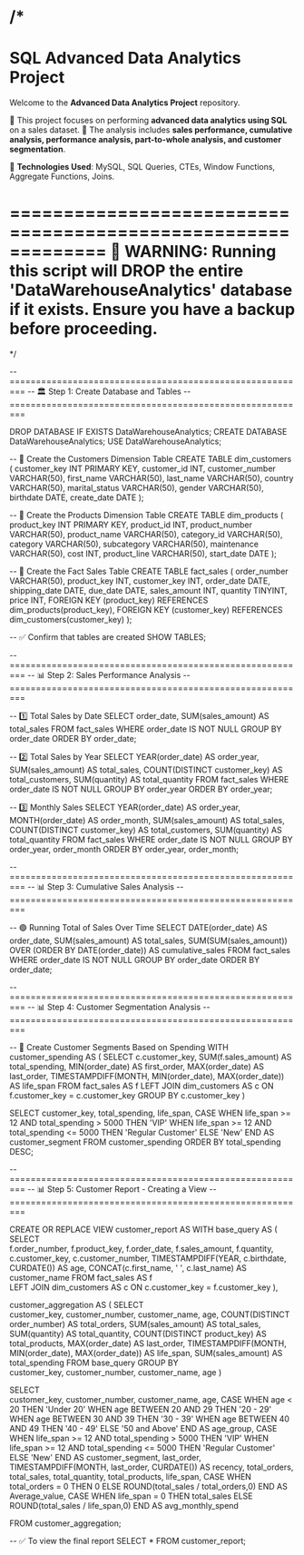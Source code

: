 /*
=============================================================
SQL Advanced Data Analytics Project
=============================================================

Welcome to the **Advanced Data Analytics Project** repository.

🔹 This project focuses on performing **advanced data analytics using SQL** on a sales dataset.
🔹 The analysis includes **sales performance, cumulative analysis, performance analysis, part-to-whole analysis, and customer segmentation**.

🚀 **Technologies Used**: MySQL, SQL Queries, CTEs, Window Functions, Aggregate Functions, Joins.

=============================================================
🚨 WARNING:
    Running this script will **DROP the entire 'DataWarehouseAnalytics' database** if it exists.
    Ensure you have a **backup** before proceeding.
=============================================================
*/

-- =========================================================
-- 🏛️ Step 1: Create Database and Tables
-- =========================================================

DROP DATABASE IF EXISTS DataWarehouseAnalytics;
CREATE DATABASE DataWarehouseAnalytics;
USE DataWarehouseAnalytics;

-- 🎯 Create the Customers Dimension Table
CREATE TABLE dim_customers (
    customer_key INT PRIMARY KEY,
    customer_id INT,
    customer_number VARCHAR(50),
    first_name VARCHAR(50),
    last_name VARCHAR(50),
    country VARCHAR(50),
    marital_status VARCHAR(50),
    gender VARCHAR(50),
    birthdate DATE,
    create_date DATE
);

-- 🎯 Create the Products Dimension Table
CREATE TABLE dim_products (
    product_key INT PRIMARY KEY,
    product_id INT,
    product_number VARCHAR(50),
    product_name VARCHAR(50),
    category_id VARCHAR(50),
    category VARCHAR(50),
    subcategory VARCHAR(50),
    maintenance VARCHAR(50),
    cost INT,
    product_line VARCHAR(50),
    start_date DATE
);

-- 🎯 Create the Fact Sales Table
CREATE TABLE fact_sales (
    order_number VARCHAR(50),
    product_key INT,
    customer_key INT,
    order_date DATE,
    shipping_date DATE,
    due_date DATE,
    sales_amount INT,
    quantity TINYINT,
    price INT,
    FOREIGN KEY (product_key) REFERENCES dim_products(product_key),
    FOREIGN KEY (customer_key) REFERENCES dim_customers(customer_key)
);

-- ✅ Confirm that tables are created
SHOW TABLES;

-- =========================================================
-- 📊 Step 2: Sales Performance Analysis
-- =========================================================

-- 1️⃣ Total Sales by Date
SELECT order_date, SUM(sales_amount) AS total_sales
FROM fact_sales
WHERE order_date IS NOT NULL
GROUP BY order_date
ORDER BY order_date;

-- 2️⃣ Total Sales by Year
SELECT 
    YEAR(order_date) AS order_year, 
    SUM(sales_amount) AS total_sales,
    COUNT(DISTINCT customer_key) AS total_customers,
    SUM(quantity) AS total_quantity
FROM fact_sales
WHERE order_date IS NOT NULL
GROUP BY order_year
ORDER BY order_year;

-- 3️⃣ Monthly Sales
SELECT 
    YEAR(order_date) AS order_year, 
    MONTH(order_date) AS order_month, 
    SUM(sales_amount) AS total_sales,
    COUNT(DISTINCT customer_key) AS total_customers,
    SUM(quantity) AS total_quantity
FROM fact_sales
WHERE order_date IS NOT NULL
GROUP BY order_year, order_month
ORDER BY order_year, order_month;

-- =========================================================
-- 📊 Step 3: Cumulative Sales Analysis
-- =========================================================

-- 🟢 Running Total of Sales Over Time
SELECT 
    DATE(order_date) AS order_date, 
    SUM(sales_amount) AS total_sales,
    SUM(SUM(sales_amount)) OVER (ORDER BY DATE(order_date)) AS cumulative_sales
FROM fact_sales
WHERE order_date IS NOT NULL
GROUP BY order_date
ORDER BY order_date;

-- =========================================================
-- 📊 Step 4: Customer Segmentation Analysis
-- =========================================================

-- 🎯 Create Customer Segments Based on Spending
WITH customer_spending AS (
    SELECT 
        c.customer_key,
        SUM(f.sales_amount) AS total_spending,
        MIN(order_date) AS first_order,
        MAX(order_date) AS last_order,
        TIMESTAMPDIFF(MONTH, MIN(order_date), MAX(order_date)) AS life_span
    FROM fact_sales AS f
    LEFT JOIN dim_customers AS c ON f.customer_key = c.customer_key
    GROUP BY c.customer_key
)

SELECT 
    customer_key,
    total_spending,
    life_span,
    CASE 
        WHEN life_span >= 12 AND total_spending > 5000 THEN 'VIP'
        WHEN life_span >= 12 AND total_spending <= 5000 THEN 'Regular Customer'
        ELSE 'New'
    END AS customer_segment
FROM customer_spending
ORDER BY total_spending DESC;

-- =========================================================
-- 📊 Step 5: Customer Report - Creating a View
-- =========================================================

CREATE OR REPLACE VIEW customer_report AS
WITH base_query AS (
    SELECT  
        f.order_number,
        f.product_key,
        f.order_date,
        f.sales_amount,
        f.quantity,
        c.customer_key,
        c.customer_number,
        TIMESTAMPDIFF(YEAR, c.birthdate, CURDATE()) AS age,
        CONCAT(c.first_name, ' ', c.last_name) AS customer_name
    FROM fact_sales AS f  
    LEFT JOIN dim_customers AS c ON c.customer_key = f.customer_key
),

customer_aggregation AS (
    SELECT  
        customer_key,
        customer_number,
        customer_name,
        age,
        COUNT(DISTINCT order_number) AS total_orders,
        SUM(sales_amount) AS total_sales,
        SUM(quantity) AS total_quantity,
        COUNT(DISTINCT product_key) AS total_products,
        MAX(order_date) AS last_order,
        TIMESTAMPDIFF(MONTH, MIN(order_date), MAX(order_date)) AS life_span,
        SUM(sales_amount) AS total_spending
    FROM base_query
    GROUP BY  
        customer_key,
        customer_number,
        customer_name,
        age
)

SELECT  
    customer_key,
    customer_number,
    customer_name,
    age,
    CASE 
        WHEN age < 20 THEN 'Under 20'
        WHEN age BETWEEN 20 AND 29 THEN '20 - 29'
        WHEN age BETWEEN 30 AND 39 THEN '30 - 39'
        WHEN age BETWEEN 40 AND 49 THEN '40 - 49'
        ELSE '50 and Above'
    END AS age_group,
    CASE 
        WHEN life_span >= 12 AND total_spending > 5000 THEN 'VIP'
        WHEN life_span >= 12 AND total_spending <= 5000 THEN 'Regular Customer'
        ELSE 'New'
    END AS customer_segment,
    last_order,
    TIMESTAMPDIFF(MONTH, last_order, CURDATE()) AS recency,
    total_orders,
    total_sales,
    total_quantity,
    total_products,
    life_span,
    CASE 
        WHEN total_orders = 0 THEN 0
        ELSE ROUND(total_sales / total_orders,0)
    END AS Average_value,
    CASE 
        WHEN life_span = 0 THEN total_sales
        ELSE ROUND(total_sales / life_span,0)
    END AS avg_monthly_spend

FROM customer_aggregation;

-- ✅ To view the final report
SELECT * FROM customer_report;

